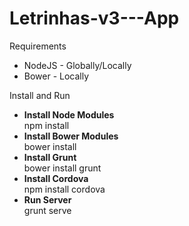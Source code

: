 # Letrinhas-v3---App

<p>Requirements</p>
<ul>
	<li>NodeJS - Globally/Locally</li>
	<li>Bower - Locally</li>
</ul>

<p>Install and Run</p>
<ul>
	<li>
		<b>Install Node Modules</b>
		<br>
		npm install
	</li>
	<li>
		<b>Install Bower Modules</b>
		<br>
		bower install
	</li>
	<li>
		<b>Install Grunt</b>
		<br>
		bower install grunt
	</li>
	<li>
		<b>Install Cordova</b>
		<br>
		npm install cordova
	</li>
	<li>
		<b>Run Server</b>
		<br>
		grunt serve
	</li>
</ul>